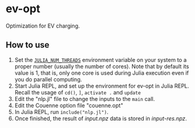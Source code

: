 # ev-opt
Optimization for EV charging.

## How to use
1. Set the [`JULIA_NUM_THREADS`](https://docs.julialang.org/en/v1/manual/environment-variables/#JULIA_NUM_THREADS) environment variable on your system to a proper number (usually the number of cores). 
   Note that by default its value is 1, that is, only one core is used during Julia execution even if you do parallel computing.
2. Start Julia REPL, and set up the environment for ev-opt in Julia REPL. Recall the usage of `cd()`, `]`, `activate .`  and `update`
3. Edit the "nlp.jl" file to change the inputs to the `main` call.
4. Edit the Couenne option file "couenne.opt"
5. In Julia REPL, run `include("nlp.jl")`.
6. Once finished, the result of *input.npz* data is stored in *input-res.npz*.
